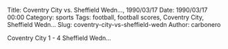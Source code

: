 Title: Coventry City vs. Sheffield Wedn…, 1990/03/17
Date: 1990/03/17 00:00
Category: sports
Tags: football, football scores, Coventry City, Sheffield Wedn…
Slug: coventry-city-vs-sheffield-wedn
Author: carbonero


Coventry City 1 - 4 Sheffield Wedn…
